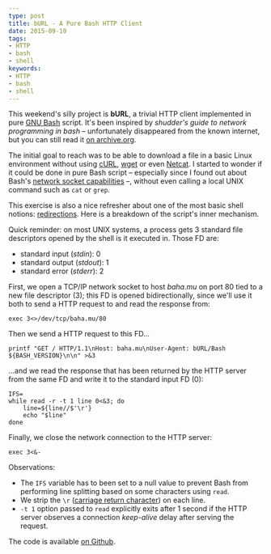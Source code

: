 ```yaml
---
type: post
title: bURL - A Pure Bash HTTP Client
date: 2015-09-19
tags:
- HTTP
- bash
- shell
keywords:
- HTTP
- bash
- shell
---
```


This weekend's silly project is **bURL**, a trivial HTTP client implemented in pure [GNU Bash][1] script. It's been inspired by *shudder's guide to network programming in bash* – unfortunately disappeared from the known internet, but you can still read it [on archive.org][0].

The initial goal to reach was to be able to download a file in a basic Linux environment without using [cURL][3], [wget][2] or even [Netcat][4]. I started to wonder if it could be done in pure Bash script – especially since I found out about Bash's [network socket capabilities][5] –, without even calling a local UNIX command such as `cat` or `grep`.

This exercise is also a nice refresher about one of the most basic shell notions: [redirections][5]. Here is a breakdown of the script's inner mechanism.

Quick reminder: on most UNIX systems, a process gets 3 standard file descriptors opened by the shell is it executed in. Those FD are:

* standard input (*stdin*): 0
* standard output (*stdout*): 1
* standard error (*stderr*): 2

First, we open a TCP/IP network socket to host *baha.mu* on port 80 tied to a new file descriptor (3); this FD is opened bidirectionally, since we'll use it both to send a HTTP request to and read the response from:

```shell
exec 3<>/dev/tcp/baha.mu/80
```

Then we send a HTTP request to this FD...

```shell
printf "GET / HTTP/1.1\nHost: baha.mu\nUser-Agent: bURL/Bash ${BASH_VERSION}\n\n" >&3
```

...and we read the response that has been returned by the HTTP server from the same FD and write it to the standard input FD (0):

```shell
IFS=
while read -r -t 1 line 0<&3; do
    line=${line//$'\r'}
    echo "$line"
done
```

Finally, we close the network connection to the HTTP server:

```shell
exec 3<&-
```

Observations:

* The `IFS` variable has to been set to a null value to prevent Bash from performing line splitting based on some characters using `read`.
* We strip the `\r` ([carriage return character][7]) on each line.
* `-t 1` option passed to `read` explicitly exits after 1 second if the HTTP server observes a connection *keep-alive* delay after serving the request.

The code is available [on Github][6].

[0]: https://web.archive.org/web/20120818034606/http://shudder.daemonette.org/source/BashNP-Guide.txt
[1]: https://www.gnu.org/software/bash/
[2]: https://www.gnu.org/software/wget/
[3]: http://curl.haxx.se/
[4]: http://nc110.sourceforge.net/
[5]: https://www.gnu.org/software/bash/manual/html_node/Redirections.html#Redirections
[6]: https://github.com/falzm/burl
[7]: https://en.wikipedia.org/wiki/Carriage_return
